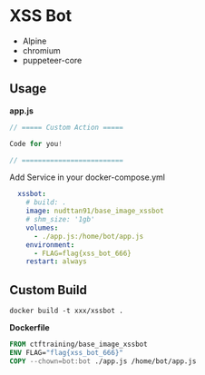 # XSS Bot

- Alpine
- chromium
- puppeteer-core

## Usage

**app.js**

```javascript
// ===== Custom Action =====

Code for you!

// =========================
```

Add Service in your docker-compose.yml

```yaml
  xssbot:
    # build: .
    image: nudttan91/base_image_xssbot
    # shm_size: '1gb'
    volumes:
      - ./app.js:/home/bot/app.js
    environment:
      - FLAG=flag{xss_bot_666}
    restart: always
```

## Custom Build

`docker build -t xxx/xssbot .`

**Dockerfile**

```dockerfile
FROM ctftraining/base_image_xssbot
ENV FLAG="flag{xss_bot_666}"
COPY --chown=bot:bot ./app.js /home/bot/app.js
```

